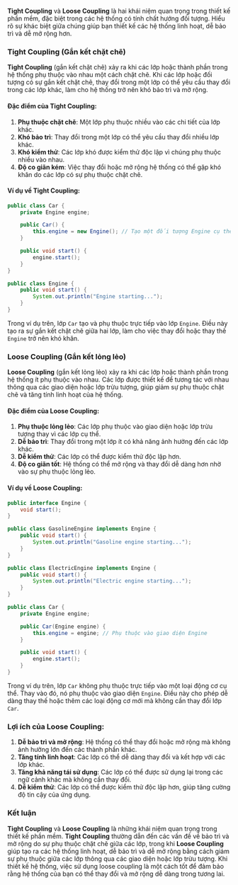 **Tight Coupling** và **Loose Coupling** là hai khái niệm quan trọng trong thiết kế phần mềm, đặc biệt trong các hệ thống có tính chất hướng đối tượng. Hiểu rõ sự khác biệt giữa chúng giúp bạn thiết kế các hệ thống linh hoạt, dễ bảo trì và dễ mở rộng hơn.

### Tight Coupling (Gắn kết chặt chẽ)

**Tight Coupling** (gắn kết chặt chẽ) xảy ra khi các lớp hoặc thành phần trong hệ thống phụ thuộc vào nhau một cách chặt chẽ. Khi các lớp hoặc đối tượng có sự gắn kết chặt chẽ, thay đổi trong một lớp có thể yêu cầu thay đổi trong các lớp khác, làm cho hệ thống trở nên khó bảo trì và mở rộng.

#### Đặc điểm của Tight Coupling:
1. **Phụ thuộc chặt chẽ**: Một lớp phụ thuộc nhiều vào các chi tiết của lớp khác.
2. **Khó bảo trì**: Thay đổi trong một lớp có thể yêu cầu thay đổi nhiều lớp khác.
3. **Khó kiểm thử**: Các lớp khó được kiểm thử độc lập vì chúng phụ thuộc nhiều vào nhau.
4. **Độ co giãn kém**: Việc thay đổi hoặc mở rộng hệ thống có thể gặp khó khăn do các lớp có sự phụ thuộc chặt chẽ.

#### Ví dụ về Tight Coupling:

```java
public class Car {
    private Engine engine;

    public Car() {
        this.engine = new Engine(); // Tạo một đối tượng Engine cụ thể
    }

    public void start() {
        engine.start();
    }
}

public class Engine {
    public void start() {
        System.out.println("Engine starting...");
    }
}
```

Trong ví dụ trên, lớp `Car` tạo và phụ thuộc trực tiếp vào lớp `Engine`. Điều này tạo ra sự gắn kết chặt chẽ giữa hai lớp, làm cho việc thay đổi hoặc thay thế `Engine` trở nên khó khăn.

### Loose Coupling (Gắn kết lỏng lẻo)

**Loose Coupling** (gắn kết lỏng lẻo) xảy ra khi các lớp hoặc thành phần trong hệ thống ít phụ thuộc vào nhau. Các lớp được thiết kế để tương tác với nhau thông qua các giao diện hoặc lớp trừu tượng, giúp giảm sự phụ thuộc chặt chẽ và tăng tính linh hoạt của hệ thống.

#### Đặc điểm của Loose Coupling:
1. **Phụ thuộc lỏng lẻo**: Các lớp phụ thuộc vào giao diện hoặc lớp trừu tượng thay vì các lớp cụ thể.
2. **Dễ bảo trì**: Thay đổi trong một lớp ít có khả năng ảnh hưởng đến các lớp khác.
3. **Dễ kiểm thử**: Các lớp có thể được kiểm thử độc lập hơn.
4. **Độ co giãn tốt**: Hệ thống có thể mở rộng và thay đổi dễ dàng hơn nhờ vào sự phụ thuộc lỏng lẻo.

#### Ví dụ về Loose Coupling:

```java
public interface Engine {
    void start();
}

public class GasolineEngine implements Engine {
    public void start() {
        System.out.println("Gasoline engine starting...");
    }
}

public class ElectricEngine implements Engine {
    public void start() {
        System.out.println("Electric engine starting...");
    }
}

public class Car {
    private Engine engine;

    public Car(Engine engine) {
        this.engine = engine; // Phụ thuộc vào giao diện Engine
    }

    public void start() {
        engine.start();
    }
}
```

Trong ví dụ trên, lớp `Car` không phụ thuộc trực tiếp vào một loại động cơ cụ thể. Thay vào đó, nó phụ thuộc vào giao diện `Engine`. Điều này cho phép dễ dàng thay thế hoặc thêm các loại động cơ mới mà không cần thay đổi lớp `Car`.

### Lợi ích của Loose Coupling:

1. **Dễ bảo trì và mở rộng**: Hệ thống có thể thay đổi hoặc mở rộng mà không ảnh hưởng lớn đến các thành phần khác.
2. **Tăng tính linh hoạt**: Các lớp có thể dễ dàng thay đổi và kết hợp với các lớp khác.
3. **Tăng khả năng tái sử dụng**: Các lớp có thể được sử dụng lại trong các ngữ cảnh khác mà không cần thay đổi.
4. **Dễ kiểm thử**: Các lớp có thể được kiểm thử độc lập hơn, giúp tăng cường độ tin cậy của ứng dụng.

### Kết luận

**Tight Coupling** và **Loose Coupling** là những khái niệm quan trọng trong thiết kế phần mềm. **Tight Coupling** thường dẫn đến các vấn đề về bảo trì và mở rộng do sự phụ thuộc chặt chẽ giữa các lớp, trong khi **Loose Coupling** giúp tạo ra các hệ thống linh hoạt, dễ bảo trì và dễ mở rộng bằng cách giảm sự phụ thuộc giữa các lớp thông qua các giao diện hoặc lớp trừu tượng. Khi thiết kế hệ thống, việc sử dụng loose coupling là một cách tốt để đảm bảo rằng hệ thống của bạn có thể thay đổi và mở rộng dễ dàng trong tương lai.